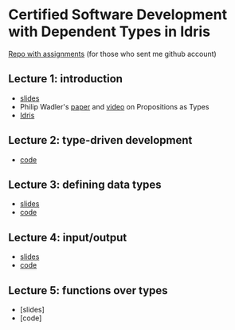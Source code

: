# Certified Software Development with Dependent Types in Idris

[Repo with assignments](https://github.com/mmcs-sfedu-courses/csd-utwente-assignments) (for those who sent me github account)

## Lecture 1: introduction

* [slides](https://github.com/bravit/csd-utwente/blob/master/lect01.pdf)
* Philip Wadler's [paper](http://homepages.inf.ed.ac.uk/wadler/papers/propositions-as-types/propositions-as-types.pdf) and [video](https://www.youtube.com/watch?v=IOiZatlZtGU) on Propositions as Types
* [Idris](http://www.idris-lang.org/download/)

## Lecture 2: type-driven development

* [code](https://github.com/bravit/csd-utwente/blob/master/lect02/)

## Lecture 3: defining data types
* [slides](lect03.pdf)
* [code](lect03/)

## Lecture 4: input/output
* [slides](lect04.pdf)
* [code](lect04/)

## Lecture 5: functions over types
* [slides]
* [code]

